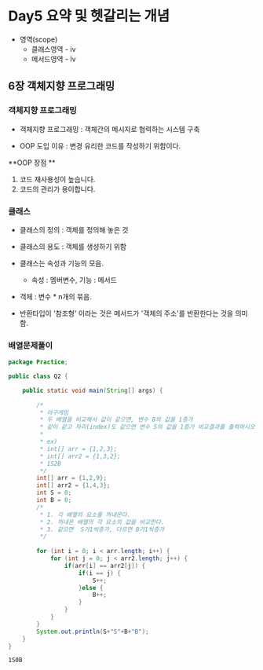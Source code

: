 # Day5 요약 및 헷갈리는 개념

* 영역(scope) 
	* 클래스영역 - iv
	* 메서드영역 - lv

## 6장 객체지향 프로그래밍

### 객체지향 프로그래밍

* 객체지향 프로그래밍 : 객체간의 메시지로 협력하는 시스템 구축

* OOP 도입 이유 : 변경 유리한 코드를 작성하기 위함이다.

**OOP 장점 **

1. 코드 재사용성이 높습니다.
2. 코드의 관리가 용이합니다.

### 클래스

* 클래스의 정의 : 객체를 정의해 놓은 것
* 클래스의 용도 : 객체를 생성하기 위함

* 클래스는 속성과 기능의 모음.
    * 속성 : 멤버변수, 기능 : 메서드

* 객체 : 변수 * n개의 묶음.

* 반환타입이 '참조형' 이라는 것은 메서드가 '객체의 주소'를 반환한다는 것을 의미함.

### 배열문제풀이

```java
package Practice;

public class Q2 {

	public static void main(String[] args) {
		
		/*
		 * 야구게임
		 * 두 배열을 비교해서 값이 같으면, 변수 B의 값을 1증가
		 * 같이 같고 자리(index)도 같으면 변수 S의 값을 1증가 비교결과를 출력하시오
		 * 
		 * ex)
		 * int[] arr = {1,2,3};
		 * int[] arr2 = {1,3,2};
 		 * 1S2B
		 */
		int[] arr = {1,2,9};
		int[] arr2 = {1,4,3};
		int S = 0;
		int B = 0;
		/*
		 * 1. 각 배열의 요소를 꺼내온다.
		 * 2. 꺼내온 배열의 각 요소의 값을 비교한다.
		 * 3. 같으면  S가1씩증가, 다르면 B가1씩증가
		 */
		
		for (int i = 0; i < arr.length; i++) {
			for (int j = 0; j < arr2.length; j++) {
				if(arr[i] == arr2[j]) {
					if(i == j) {
						S++;
					}else {
						B++;
					}
				}
			}
		}
		System.out.println(S+"S"+B+"B");
	}
}
```
```
1S0B
```